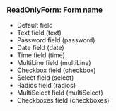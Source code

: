 ### ReadOnlyForm: Form name
- Default field
- Text field (text)
- Password field (password)
- Date field (date)
- Time field (time)
- MultiLine field (multiLine)
- Checkbox field (checkbox)
- Select field (select)
- Radios field (radios)
- MultiSelect field (multiSelect)
- Checkboxes field (checkboxes)
